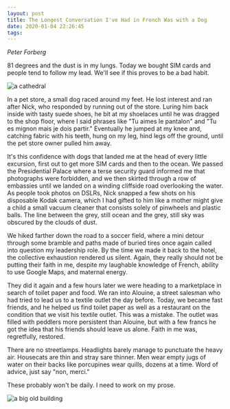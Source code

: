 ```yaml
---
layout: post
title: The Longest Conversation I've Had in French Was with a Dog
date: 2020-01-04 22:26:45
tags:
---
```

*Peter Forberg*

81 degrees and the dust is in my lungs. Today we bought SIM cards and people tend to follow my lead. We'll see if this proves to be a bad habit.

![a cathedral](https://lh3.googleusercontent.com/aMfXy6YbtQIM4YtNvfEAM8SjAIxARMvWgcnL5-Er18OtDeucZ-kPaXuFvTfb13jTMCnwr45BXsd2nvjkzIHvawcKYRhqmxyqyEnqupifhsKAdAze-j-gaXfw7Z135iNl1-YlBItD3eKYbLcsrZaofcC62ywKjWsq-1IoN6RNT2j8M8WoBI9Fm4r5pHKfZWZMtjsVO6s0qli7aW8h1ttv-UEGPKFl3Ww4GUUBl8OSLmW801F20mWxWVyOHMD6onYeKhCl4ZFZ28TGJ3qgy4C3YXxKSnGDtmhgrHqvZcp8IT0y-nP0Nl8viMiQIgJ1Wn67BJcb7xwxNQBaWAms7Zdnea0koen_V0TO1m1ToxJ_oAmoGu2WuYQK4GkCaNsIPxe4efmAX8M5MNLZX196JyoSA2Fxx7e1cIBKcHkYpHhqdiOC6STZkeWYonrm2W3TSJBMEnFvu9j21LcDIvD5zse3LdG_FlZDsDSTulGZjRXxiJswctxT4f03cm9muNRHGEGDhQH7gwvSlr_gJgpj9vCFyDS_HbKlGIIboPyQR9vIczl2MGiOzy8q70Y_AdkioqyYRxwAnedO320fw55mCEJutGqWqbzjlbf-M2Y-AqiynWl7NgAy2bE5SUbvMrI7_s8HklgCnpcMGDvL7PYImGqIZMHyLtJROzdijUT6T5Nc48KiWf7LRbr32uTFTu6PxKCdk74SirMEu_a8yeu2w9J8CGV5796xIxsPH7cWpQ8ctQx01GZ8=w1157-h867-no)

In a pet store, a small dog raced around my feet. He lost interest and ran after Nick, who responded by running out of the store. Luring him back inside with tasty suede shoes, he bit at my shoelaces until he was dragged to the shop floor, where I said phrases like "Tu aimes le pantalon" and "Tu es mignon mais je dois partir." Eventually he jumped at my knee and, catching fabric with his teeth, hung on my leg, hind legs off the ground, until the pet store owner pulled him away.

It's this confidence with dogs that landed me at the head of every little excursion, first out to get more SIM cards and then to the ocean. We passed the Presidential Palace where a terse security guard informed me that photographs were forbidden, and we then skirted through a row of embassies until we landed on a winding cliffside road overlooking the water. As people took photos on DSLRs, Nick snapped a few shots on his disposable Kodak camera, which I had gifted to him like a mother might give a child a small vacuum cleaner that consists solely of pinwheels and plastic balls. The line between the grey, still ocean and the grey, still sky was obscured by the clouds of dust.

We hiked farther down the road to a soccer field, where a mini detour through some bramble and paths made of buried tires once again called into question my leadership role. By the time we made it back to the hotel, the collective exhaustion rendered us silent. Again, they really should not be putting their faith in me, despite my laughable knowledge of French, ability to use Google Maps, and maternal energy.

They did it again and a few hours later we were heading to a marketplace in search of toilet paper and food. We ran into Alouine, a street salesman who had tried to lead us to a textile outlet the day before. Today, we became fast friends, and he helped us find toilet paper as well as a restaurant on the condition that we visit his textile outlet. This was a mistake. The outlet was filled with peddlers more persistent than Alouine, but with a few francs he got the idea that his friends should leave us alone. Faith in me was, regretfully, restored.

There are no streetlamps. Headlights barely manage to punctuate the heavy air. Housecats are thin and stray sare thinner. Men wear empty jugs of water on their backs like porcupines wear quills, dozens at a time. Word of advice, just say "non, merci."

These probably won't be daily. I need to work on my prose.

![a big old building](https://lh3.googleusercontent.com/teLMP8K3tW4ZGgZOm5gqK5UIP_4DBgNNTK4wcHuVEolJiGc-eO8Y7OubCVOcPa73BHr9max2g40IU0OVqX-ppHpRY1N2VnudvuaRBdpP8Uf84deQ_iMkB4sFJcRkPDnWlbYChESJ-E_GEJo3WCbVs5Xhx4nNR9SJ67JB1n7YNM6YTvsGDy8RfYhI5DCi0XvpNClOOPCBFgBzcfNjhZbVdxsH-DTIg7Quk_WwiyTJLP8ZewLO9erFb8eRGKRw6qnqzQrHyZBK08W2RxA4tY-F8DMP8qffXOoeKhxuYcES2qbcMtkGiu38NaeD8V6Du0SCPH6_IibPKf-aFT5UehTq0ESR7sshUbhzcW9gJVI7HS-vTZYyR1R4DsJwgACHOJNL6uLn6iplM2yw1sKmK43mG9UyGqQsxT7qTyPfAQ-BMBeNL0En2d6HmSatQxgz1WDg9EbDaN9k_PAwFYKhTlSAjXiIwuK4AnqT9MEq2wZR1S1dJ7HlXy_se4MXV_EkqHbr6PPOvMh071nKIbaTerU8lmoASvnYz91kj38Azs2ZbCtUWq3z6uyVsoQI-Z_uhgveFThoPBP7HGNup7WnZBGIkQ75QTRRiEHvo3VLQQCbiWYprOvif0n2TMclwJ4NLz2K8nlzZiL9y2WzMRED0Ld5T_H35M2y9nKwdWXHVk-447kzHol69PC3JnIArtzJpi495PjFHlIH5TjsDdpwQiLVnOHtfzqoAXBTXeKlMTYvBDPW5KZ_=w1337-h867-no)
